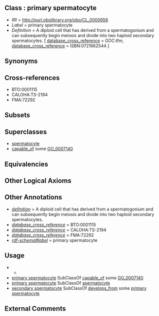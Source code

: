 
## Class : primary spermatocyte

 * *IRI* = http://purl.obolibrary.org/obo/CL_0000656
 * *Label* = primary spermatocyte
 * *Definition* = A diploid cell that has derived from a spermatogonium and can subsequently begin meiosis and divide into two haploid secondary spermatocytes. [ [database_cross_reference](../../ef/oboInOwl#hasDbXref.md) = GOC:tfm, [database_cross_reference](../../ef/oboInOwl#hasDbXref.md) = ISBN:0721662544 ]

## Synonyms


## Cross-references

 * BTO:0001115
 * CALOHA:TS-2194
 * FMA:72292

## Subsets


## Superclasses

 * [spermatocyte](../../CL/17/CL_0000017.md)
 * [capable_of](../../RO/15/RO_0002215.md) some [GO_0007140](../../GO/40/GO_0007140.md)

## Equivalencies


## Other Logical Axioms


## Other Annotations

 * *[definition](../../IAO/15/IAO_0000115.md)* = A diploid cell that has derived from a spermatogonium and can subsequently begin meiosis and divide into two haploid secondary spermatocytes.
 * *[database_cross_reference](../../ef/oboInOwl#hasDbXref.md)* = BTO:0001115
 * *[database_cross_reference](../../ef/oboInOwl#hasDbXref.md)* = CALOHA:TS-2194
 * *[database_cross_reference](../../ef/oboInOwl#hasDbXref.md)* = FMA:72292
 * *[rdf-schema#label](../../el/rdf-schema#label.md)* = primary spermatocyte

## Usage

 * -
 * [primary spermatocyte](../../CL/56/CL_0000656.md) SubClassOf [capable_of](../../RO/15/RO_0002215.md) some [GO_0007140](../../GO/40/GO_0007140.md)
 * [primary spermatocyte](../../CL/56/CL_0000656.md) SubClassOf [spermatocyte](../../CL/17/CL_0000017.md)
 * [secondary spermatocyte](../../CL/57/CL_0000657.md) SubClassOf [develops_from](../../RO/02/RO_0002202.md) some [primary spermatocyte](../../CL/56/CL_0000656.md)

## External Comments

